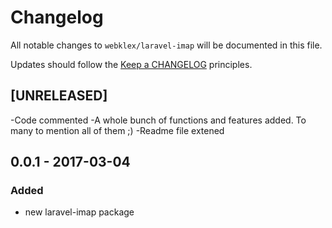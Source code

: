 # Changelog

All notable changes to `webklex/laravel-imap` will be documented in this file.

Updates should follow the [Keep a CHANGELOG](http://keepachangelog.com/) principles.

## [UNRELEASED]
-Code commented
-A whole bunch of functions and features added. To many to mention all of them ;)
-Readme file extened

## 0.0.1 - 2017-03-04
### Added
- new laravel-imap package
